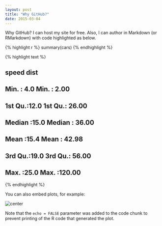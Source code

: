 ```yaml
---
layout: post
title: "Why GitHub?"
date: 2015-03-04
---
```


Why GitHub?  I can host my site for free. Also, I can author in Markdown (or RMarkdown) with code highlighted as below.


{% highlight r %}
summary(cars)
{% endhighlight %}



{% highlight text %}
##      speed           dist       
##  Min.   : 4.0   Min.   :  2.00  
##  1st Qu.:12.0   1st Qu.: 26.00  
##  Median :15.0   Median : 36.00  
##  Mean   :15.4   Mean   : 42.98  
##  3rd Qu.:19.0   3rd Qu.: 56.00  
##  Max.   :25.0   Max.   :120.00
{% endhighlight %}

You can also embed plots, for example:

![center](http://bateyt.github.io/cemetery/figs/2015-03-04-why-github/unnamed-chunk-2-1.png) 

Note that the `echo = FALSE` parameter was added to the code chunk to prevent printing of the R code that generated the plot.
